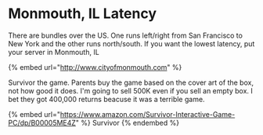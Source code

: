 # Monmouth, IL Latency

There are bundles over the US. One runs left/right from San Francisco to New York and the other runs north/south. If you want the lowest latency, put your server in Monmouth, IL

{% embed url="http://www.cityofmonmouth.com" %}

Survivor the game. Parents buy the game based on the cover art of the box, not how good it does. I'm going to sell 500K even if you sell an empty box. I bet they got 400,000 returns beacuse it was a terrible game.

{% embed url="https://www.amazon.com/Survivor-Interactive-Game-PC/dp/B00005ME4Z" %}
Survivor
{% endembed %}
